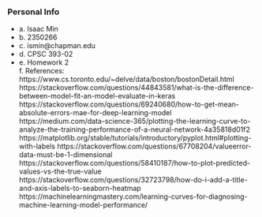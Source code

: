 ### Personal Info
<ul>
<li>a. Isaac Min</li>
<li>b. 2350266</li>
<li>c. ismin@chapman.edu</li>
<li>d. CPSC 393-02</li>
<li>e. Homework 2</li>
</li>f. References:</li>

</li>https://www.cs.toronto.edu/~delve/data/boston/bostonDetail.html</li>

</li>https://stackoverflow.com/questions/44843581/what-is-the-difference-between-model-fit-an-model-evaluate-in-keras</li>

</li>https://stackoverflow.com/questions/69240680/how-to-get-mean-absolute-errors-mae-for-deep-learning-model</li>

</li>https://medium.com/data-science-365/plotting-the-learning-curve-to-analyze-the-training-performance-of-a-neural-network-4a35818d01f2</li>

</li>https://matplotlib.org/stable/tutorials/introductory/pyplot.html#plotting-with-labels</li>

</li>https://stackoverflow.com/questions/67708204/valueerror-data-must-be-1-dimensional</li>

</li>https://stackoverflow.com/questions/58410187/how-to-plot-predicted-values-vs-the-true-value</li>

</li>https://stackoverflow.com/questions/32723798/how-do-i-add-a-title-and-axis-labels-to-seaborn-heatmap</li>

</li>https://machinelearningmastery.com/learning-curves-for-diagnosing-machine-learning-model-performance/</li>

</ul>
